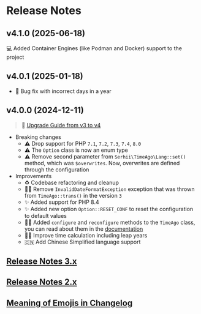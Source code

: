 # Release Notes

## v4.1.0 (2025-06-18)
💻 Added Container Engines (like Podman and Docker) support to the project

## v4.0.1 (2025-01-18)
- 🐛 Bug fix with incorrect days in a year

## v4.0.0 (2024-12-11)
> 🚀 [Upgrade Guide from v3 to v4](https://php-ago.github.io/4.x/upgrade)
- Breaking changes
    - ⚠️ Drop support for PHP `7.1`, `7.2`, `7.3`, `7.4`, `8.0`
    - ⚠️ The `Option` class is now an enum type
    - ⚠️ Remove second parameter from `Serhii\TimeAgo\Lang::set()` method, which was `$overwrites`. Now, overwrites are defined through the configuration
- Improvements
    - ♻️ Codebase refactoring and cleanup
    - 🧑‍💻 Remove `InvalidDateFormatException` exception that was thrown from `TimeAgo::trans()` in the version `3`
    - ✨ Added support for PHP 8.4
    - ✨ Added new option `Option::RESET_CONF` to reset the configuration to default values
    - 🧑‍💻 Added `configure` and `reconfigure` methods to the `TimeAgo` class, you can read about them in the [documentation](https://php-ago.github.io/v4/configurations#configuration-options)
    - 🧑‍💻 Improve time calculation including leap years
    - 🇨🇳 Add Chinese Simplified language support

## [Release Notes 3.x](.github/CHANGELOG_3x.md)
## [Release Notes 2.x](.github/CHANGELOG_2x.md)
## [Meaning of Emojis in Changelog](.github/EMOJIS.md)